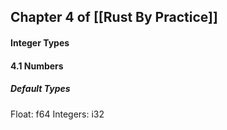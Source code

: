## Chapter 4 of [[Rust By Practice]]

#### Integer Types

#### 4.1 Numbers

##### Default Types

Float: f64
Integers: i32
